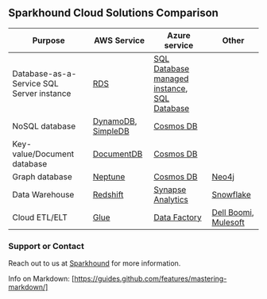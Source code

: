 ## Sparkhound Cloud Solutions Comparison

Purpose | AWS Service | Azure service | Other
------- | ------------| ------------- | -----------
Database-as-a-Service SQL Server instance | [RDS](https://aws.amazon.com/rds/) | [SQL Database managed instance](https://docs.microsoft.com/en-us/azure/sql-database/sql-database-managed-instance-quickstart-guide), [SQL Database](https://docs.microsoft.com/en-us/azure/sql-database/sql-database-single-database-quickstart-guide) | 
NoSQL database | [DynamoDB](https://aws.amazon.com/dynamodb/), [SimpleDB](https://aws.amazon.com/simpledb/) | [Cosmos DB](https://azure.microsoft.com/services/cosmos-db/)
Key-value/Document database | [DocumentDB](https://aws.amazon.com/documentdb/) | [Cosmos DB](https://azure.microsoft.com/services/cosmos-db/)
Graph database | [Neptune](https://aws.amazon.com/neptune/) | [Cosmos DB](https://azure.microsoft.com/services/cosmos-db/) | [Neo4j](http://www.neo4j.com)
Data Warehouse | [Redshift](https://aws.amazon.com/redshift/) | [Synapse Analytics](https://azure.microsoft.com/services/synapse-analytics/) | [Snowflake](https://www.snowflake.com/)
Cloud ETL/ELT | [Glue](https://aws.amazon.com/glue/) | [Data Factory](https://azure.microsoft.com/en-us/services/data-factory/) | [Dell Boomi](boomi.com), [Mulesoft](Mulesoft.com)


### Support or Contact

Reach out to us at [Sparkhound](https://www.Sparkhound.com) for more information.

Info on Markdown: [https://guides.github.com/features/mastering-markdown/]
